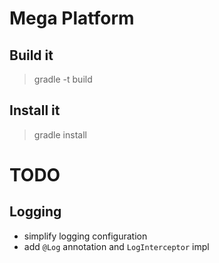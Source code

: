 Mega Platform
=============

Build it
--------

> gradle -t build


Install it
----------

> gradle install


TODO
====

Logging
-------

- simplify logging configuration
- add `@Log` annotation and `LogInterceptor` impl

